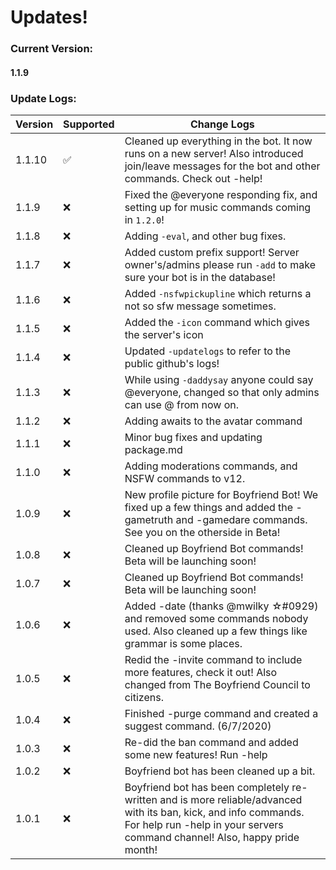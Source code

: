# Updates!
### Current Version:
#### 1.1.9
### Update Logs:
| Version | Supported          | Change Logs                                      |
| ------- | ------------------ | --------------                                   |
|1.1.10   |:white_check_mark:  | Cleaned up everything in the bot. It now runs on a new server! Also introduced join/leave messages for the bot and other commands. Check out -help! |
|1.1.9    |:x:                 | Fixed the @everyone responding fix, and setting up for music commands coming in `1.2.0`!|
|1.1.8    |:x:                 | Adding `-eval`, and other bug fixes.             |
|1.1.7    |:x:                 | Added custom prefix support! Server owner's/admins please run `-add` to make sure your bot is in the database!|
|1.1.6    |:x:                 | Added `-nsfwpickupline` which returns a not so sfw message sometimes.|
|1.1.5    |:x:                 | Added the `-icon` command which gives the server's icon|
|1.1.4    |:x:                 | Updated `-updatelogs` to refer to the public github's logs!|
|1.1.3    |:x:                 | While using `-daddysay` anyone could say @everyone, changed so that only admins can use @ from now on.|
|1.1.2    |:x:                 | Adding awaits to the avatar command                               | 
|1.1.1    |:x:                 | Minor bug fixes and updating package.md                            |
|1.1.0    |:x:                 | Adding moderations commands, and NSFW commands to v12.
|1.0.9    |:x:                 | New profile picture for Boyfriend Bot! We fixed up a few things and added the -gametruth and -gamedare commands. See you on the otherside in Beta!|
|1.0.8    |:x:                 | Cleaned up Boyfriend Bot commands! Beta will be launching soon!    |
|1.0.7    |:x:                 | Cleaned up Boyfriend Bot commands! Beta will be launching soon!    |
|1.0.6    |:x:                 | Added -date (thanks @mwilky ☆#0929) and removed some commands nobody used. Also cleaned up a few things like grammar is some places.|
|1.0.5    |:x:                 | Redid the -invite command to include more features, check it out! Also changed from The Boyfriend Council to citizens.|
|1.0.4    |:x:                 | Finished -purge command and created a suggest command. (6/7/2020)   |
|1.0.3    |:x:                 | Re-did the ban command and added some new features! Run -help       |
|1.0.2    |:x:                 | Boyfriend bot has been cleaned up a bit.                            |
|1.0.1    |:x:                 | Boyfriend bot has been completely re-written and is more reliable/advanced with its ban, kick, and info commands. For help run -help in your servers command channel! Also, happy pride month!                                          |
